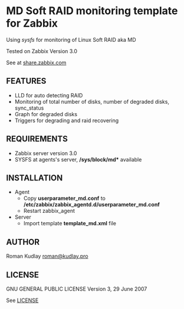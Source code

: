 MD Soft RAID monitoring template for Zabbix
===========================================

Using _sysfs_ for monitoring of Linux Soft RAID aka MD

Tested on Zabbix Version 3.0

See at [share.zabbix.com](https://share.zabbix.com/operating-systems/linux/template-md-raid)

FEATURES
--------
* LLD for auto detecting RAID
* Monitoring of total number of disks, number of degraded disks, sync_status
* Graph for degraded disks
* Triggers for degrading and raid recovering


REQUIREMENTS
------------
* Zabbix server version 3.0
* SYSFS at agents's server, __/sys/block/md*__ available

INSTALLATION
------------
* Agent
  * Copy __userparameter_md.conf__ to __/etc/zabbix/zabbix_agentd.d/userparameter_md.conf__
  * Restart zabbix_agent
* Server
  * Import template __template_md.xml__ file

AUTHOR
------
Roman Kudlay roman@kudlay.pro

LICENSE
-------
GNU GENERAL PUBLIC LICENSE Version 3, 29 June 2007

See [LICENSE](LICENSE)
